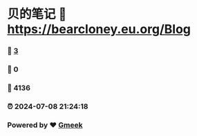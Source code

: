 # 贝的笔记 :link: https://bearcloney.eu.org/Blog 
### :page_facing_up: [3](https://bearcloney.eu.org/Blog/tag.html) 
### :speech_balloon: 0 
### :hibiscus: 4136 
### :alarm_clock: 2024-07-08 21:24:18 
### Powered by :heart: [Gmeek](https://github.com/Meekdai/Gmeek)
